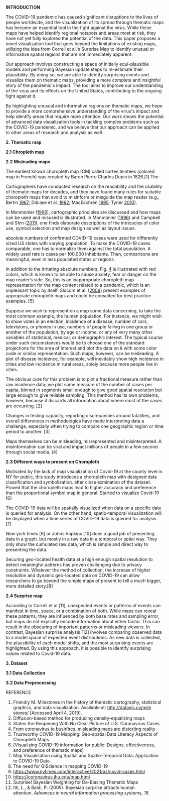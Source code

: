 **INTRODUCTION**

The COVID-19 pandemic has caused significant disruptions to the lives of people worldwide, and the visualization of its spread through thematic maps has become an essential tool in the fight against the virus. While these maps have helped identify regional hotspots and areas most at risk, they have not yet fully explored the potential of the data. This paper proposes a novel visualization tool that goes beyond the limitations of existing maps, utilizing the idea from Correll et al.'s Surprise Map to identify unusual or informative spatial regions that are not immediately apparent.

Our approach involves constructing a space of initially equi-plausible models and performing Bayesian update steps to re-estimate their plausibility. By doing so, we are able to identify surprising events and visualize them on thematic maps, providing a more complete and insightful story of the pandemic's impact. The tool aims to improve our understanding of the virus and its effects on the United States, contributing to the ongoing fight against it.

By highlighting unusual and informative regions on thematic maps, we hope to provide a more comprehensive understanding of the virus's impact and help identify areas that require more attention. Our work shows the potential of advanced data visualization tools in tackling complex problems such as the COVID-19 pandemic, and we believe that our approach can be applied to other areas of research and analysis as well.

**2. Thematic map**

**2.1 Chropleth map**




**2.2 Misleading maps**

The earliest known choropleth map (CM) called cartes teintées (colored map in French) was created by Baron Pierre Charles Dupin in 1826.[1] The 

Cartographers have conducted research on the readability and the usability of thematic maps for decades, and they have found many rules for suitable choropleth maps that avoid to misinform or misguide the map reader (e.g., Bertin [1967](https://link.springer.com/article/10.1007/s42489-020-00057-w#ref-CR1 "Bertin J (1967) Sémiologie graphique: Les diagrammes, les réseaux, les cartes. Gauthier-Villars, Paris"); Dibiase et al. [1992](https://link.springer.com/article/10.1007/s42489-020-00057-w#ref-CR5 "Dibiase D, MacEachren AM, Krygier JB, Reeves C (1992) Animation and the role of map design in scientific visualization. Cartogr Geogr Inf Syst. 
https://doi.org/10.1559/152304092783721295"); MacEachren [1995](https://link.springer.com/article/10.1007/s42489-020-00057-w#ref-CR11 "MacEachren AM (1995) How maps work. Guilford Press, New York"); Tyner [2010](https://link.springer.com/article/10.1007/s42489-020-00057-w#ref-CR23 "Tyner JA (2010) Principles of map design. Guilford Press, New York")).

In Monmonier ([1996](https://link.springer.com/article/10.1007/s42489-020-00057-w#ref-CR14 "Monmonier M (1996) How to lie with maps. Am Stat. 
https://doi.org/10.2307/2685420")), cartographic principles are discussed and how maps can be used and misused is illustrated. In Monmonier ([1996](https://link.springer.com/article/10.1007/s42489-020-00057-w#ref-CR14 "Monmonier M (1996) How to lie with maps. Am Stat. 
https://doi.org/10.2307/2685420")) and Campbell and Shin ([2011](https://link.springer.com/article/10.1007/s42489-020-00057-w#ref-CR4 "Campbell JE, Shin M (2011) Essentials of geographic information systems; Saylor Academy: Washington, DC, USA, 
https://digitalcommons.liberty.edu/textbooks/2
. Accessed 6 Jul 2020")), one finds elaborate descriptions of the intricacies of color use, symbol selection and map design as well as layout issues.

absolute numbers of confirmed COVID-19 cases were used for differently sized US states with varying population. To make the COVID-19 cases comparable, one has to normalize them against the total population. A widely used rate is cases per 100,000 inhabitants. Then, comparisons are meaningful, even in less populated states or regions.

In addition to the irritating absolute numbers, Fig. [4](https://link.springer.com/article/10.1007/s42489-020-00057-w#Fig4) is illustrated with red colors, which is known to be able to cause anxiety, fear or danger on the map reader’s side. So, this is an inappropriate choropleth map representation for the map content related to a pandemic, which is an unpleasant topic by itself. Slocum et al. ([2009](https://link.springer.com/article/10.1007/s42489-020-00057-w#ref-CR21 "Slocum TA, McMaster RB, Kessler FC, Howard HH (2009) Thematic cartography and geovisualization, 3rd edn. Prentice Hall, Upper Saddle River")) present examples of appropriate choropleth maps and could be consulted for best practice examples. [5]

Suppose we wish to represent on a map some data concerning, to take the most common example, the human population. For instance, we might wish to show votes in an election, incidence of a disease, number of cars, televisions, or phones in use, numbers of people falling in one group or another of the population, by age or income, or any of very many other variables of statistical, medical, or demographic interest. The typical course under such circumstances would be to choose one of the standard projections for the area of interest and plot the data on it with some color code or similar representation. Such maps, however, can be misleading. A plot of disease incidence, for example, will inevitably show high incidence in cities and low incidence in rural areas, solely because more people live in cities.

The obvious cure for this problem is to plot a fractional measure rather than raw incidence data; we plot some measure of the number of cases per capita, binned in segments small enough to give good spatial resolution but large enough to give reliable sampling. This method has its own problems, however, because it discards all information about where most of the cases are occurring. [2] 

Changes in testing capacity, reporting discrepancies around fatalities, and overall differences in methodologies have made interpreting data a challenge, especially when trying to compare one geographic region or time period to another. [3]

Maps themselves can be misleading, misrepresented and misinterpreted. A misinformation can be viral and impact millions of people in a few second through social media. [4]


**2.3 Different ways to present on Choropleth**

Motivated by the lack of map visualization of Covid-19 at the county level in NY for public, this study introduces a choropleth map with designed data classification and symbolization. after close exmination of the dataset. Proved that the choropleth maps lead to higher accuracy and preference than the proportional symbol map in general. Started to visualize Covid-19 [6]

The COVID-19 data will be spatially visualized when data on a specific date is queried for analysis. On the other hand, spatio-temporal visualization will be displayed when a time series of COVID-19 data is queried for analysis. [7]

New york times [9] or Johns hopkins [10] does a good job of presenting data in a graph. but mostly in a raw data in a temporal or sptial way. They only show the cumulated raw data, which is simple and direct way to presenting the data.

Securing geo-located health data at a high enough spatial resolution to detect meaningful patterns has proven challenging due to privacy constraints. Whatever the method of collection, the increase of higher resolution and dynamic geo-located data on COVID-19 can allow researchers to go beyond the simple maps of present to tell a much bigger, more detailed story.[8]


**2.4 Surprise map**

According to Correll et al.[11], unexpected events or patterns of events can manifest in time, space, or a combination of both. While maps can reveal these patterns, they are influenced by both base rates and sampling error, but maps do not explicitly encode information about either factor. This can result in the obscuring of important patterns or misleading viewers. In contrast, Bayesian surprise analysis [12] involves comparing observed data to a model space of expected event distributions. As new data is collected, the plausibility of each model shifts, and the most surprising events are highlighted. By using this approach, it is possible to identify surprising values related to Covid-19 data. 


**3. Dataset**

**3.1 Data Collection**

**3.2 Data Preprocessing**



REFERENCE

1. Friendly M. Milestones in the history of thematic cartography, statistical graphics, and data visualization. Available at: http://datavis.ca/mile stones/ [Accessed April 4, 2019].
2. Diffusion-based method for producing density-equalizing maps
3. States Are Reopening With No Clear Picture of U.S. Coronavirus Cases
4. [From coronavirus to bushfires, misleading maps are distorting reality](https://firstdraftnews.org/articles/from-coronavirus-to-bushfires-misleading-maps-are-distorting-reality/)
5. Trustworthy COVID-19 Mapping: Geo-spatial Data Literacy Aspects of Choropleth Maps
6. [Visualizing COVID-19 information for public: Designs, effectiveness, and preference of thematic maps]
7. Map Visualization using Spatial and Spatio-Temporal Data: Application to COVID-19 Data
8. The need for GIScience in mapping COVID-19
9. https://www.nytimes.com/interactive/2021/us/covid-cases.html
10. https://coronavirus.jhu.edu/map.html
11. Surprise! Bayesian Weighting for De-Biasing Thematic Maps
12. Itti, L., & Baldi, P. (2005). Bayesian surprise attracts human attention. _Advances in neural information processing systems_, _18_.

















